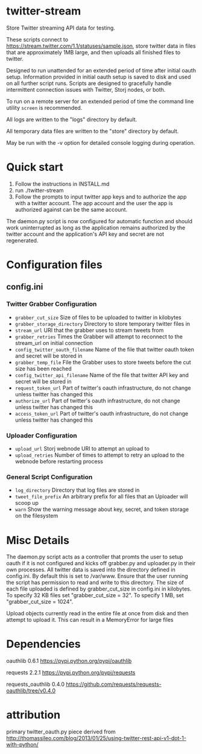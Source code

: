 twitter-stream
==============

Store Twitter streaming API data for testing.

These scripts connect to https://stream.twitter.com/1.1/statuses/sample.json, store twitter data in files that are approximately 1MB large, and then uploads all finished files to twitter.

Designed to run unattended for an extended period of time after initial oauth setup. Information provided in initial oauth setup is saved to disk and used on all further script runs. Scripts are designed to gracefully handle intermittent connection issues with Twitter, Storj nodes, or both.

To run on a remote server for an extended period of time the command line utility `screen` is recommended.

All logs are written to the "logs" directory by default.

All temporary data files are written to the "store" directory by default.

May be run with the -v option for detailed console logging during operation.

# Quick start
1. Follow the instructions in INSTALL.md
1. run ./twitter-stream
2. Follow the prompts to input twitter app keys and to authorize the app with a twitter account. 
   The app account and the user the app is authorized against can be the same account.

The daemon.py script is now configured for automatic function and should work uninterrupted as long as the application remains authorized by the twitter account and the application's API key and secret are not regenerated.

# Configuration files
## config.ini
### Twitter Grabber Configuration
* `grabber_cut_size` Size of files to be uploaded to twitter in kilobytes
* `grabber_storage_directory` Directory to store temporary twitter files in
* `stream_url` URI that the grabber uses to stream tweets from
* `grabber_retries` Times the Grabber will attempt to reconnect to the stream_url on initial connection
* `config_twitter_oauth_filename` Name of the file that twitter oauth token and secret will be stored in
* `grabber_temp_file` File the Grabber uses to store tweets before the cut size has been reached
* `config_twitter_api_filename` Name of the file that twitter API key and secret will be stored in
* `request_token_url` Part of twitter's oauth infrastructure, do not change unless twitter has changed this
* `authorize_url` Part of twitter's oauth infrastructure, do not change unless twitter has changed this
* `access_token_url` Part of twitter's oauth infrastructure, do not change unless twitter has changed this

### Uploader Configuration
* `upload_url` Storj webnode URI to attempt an upload to
* `upload_retries` Number of times to attempt to retry an upload to the webnode before restarting process

### General Script Configuration
* `log_directory` Directory that log files are stored in
* `tweet_file_prefix` An arbitrary prefix for all files that an Uploader will scoop up
* `warn` Show the warning message about key, secret, and token storage on the filesystem


# Misc Details
The daemon.py script acts as a controller that promts the user to setup oauth if it is not configured and kicks off grabber.py and uploader.py in their own processes. All twitter data is saved into the directory defined in config.ini. By default this is set to /var/www. Ensure that the user running the script has permission to read and write to this directory. The size of each file uploaded is defined by grabber_cut_size in config.ini in kilobytes. To specify 32 KB files set "grabber_cut_size = 32". To specify 1 MB, set "grabber_cut_size = 1024".

Upload objects currently read in the entire file at once from disk and then attempt to upload it. This can result in a MemoryError for large files

# Dependencies
oauthlib 0.6.1
https://pypi.python.org/pypi/oauthlib

requests 2.2.1
https://pypi.python.org/pypi/requests

requests_oauthlib 0.4.0
https://github.com/requests/requests-oauthlib/tree/v0.4.0

# attribution
primary twitter_oauth.py piece derived from
http://thomassileo.com/blog/2013/01/25/using-twitter-rest-api-v1-dot-1-with-python/
